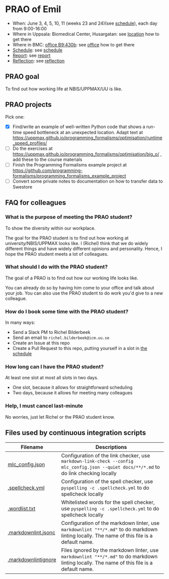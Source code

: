 # PRAO of Emil

- When: June 3, 4, 5, 10, 11 (weeks 23 and 24)(see [schedule](schedule.md)),
  each day from 9:00-16:00
- Where in Uppsala: Biomedical Center, Husargatan:
  see [location](location.md) how to get there
- Where in BMC: [office B9:430b](https://use.mazemap.com/#v=1&zlevel=4&center=17.635980,59.841862&zoom=19.9&campusid=49&desttype=poi&dest=386656):
  see [office](office.md) how to get there
- [Schedule](schedule.md): see [schedule](schedule.md)
- [Report](report.md): see [report](report.md)
- [Reflection](reflection.md): see [reflection](reflection.md)

## PRAO goal

To find out how working life at NBIS/UPPMAX/UU is like.

## PRAO projects

Pick one:

- [X] Find/write an example of well-written Python code
  that shows a run-time speed bottleneck
  at an unexpected location.
  Adapt text at <https://uppmax.github.io/programming_formalisms/optimisation/runtime_speed_profiles/>
- [ ] Do the exercises at <https://uppmax.github.io/programming_formalisms/optimisation/big_o/> ,
  add these to the course materials
- [ ] Finish the Programming Formalisms example project at <https://github.com/programming-formalisms/programming_formalisms_example_project>
- [ ] Convert some private notes to documentation on how to
  transfer data to Swestore

## FAQ for colleagues

### What is the purpose of meeting the PRAO student?

To show the diversity within our workplace.

The goal for the PRAO student is to find out how working at
university/NBIS/UPPMAX looks like. I (Richel) think that
we do widely different things and have widely different
opinions and personality. Hence, I hope the PRAO student
meets a lot of colleagues.

### What should I do with the PRAO student?

The goal of a PRAO is to find out how our working life
looks like.

You can already do so by having him come to your office and
talk about your job. You can also use the PRAO student
to do work you'd give to a new colleague.

### How do I book some time with the PRAO student?

In many ways:

- Send a Slack PM to Richel Bilderbeek
- Send an email to `richel.bilderbeek@icm.uu.se`
- Create an Issue at this repo
- Create a Pull Request to this repo,
  putting yourself in a slot in [the schedule](schedule.md)

### How long can I have the PRAO student?

At least one slot at most all slots in two days.

- One slot, because it allows for straightforward scheduling
- Two days, because it allows for meeting many colleagues

### Help, I must cancel last-minute

No worries, just let Richel or the PRAO student know.

## Files used by continuous integration scripts

Filename                              |Descriptions
--------------------------------------|--------------------------------------------------------------------------------------------------------------------------------------
[mlc_config.json](mlc_config.json)    |Configuration of the link checker, use `markdown-link-check --config mlc_config.json --quiet docs/**/*.md` to do link checking locally
[.spellcheck.yml](.spellcheck.yml)    |Configuration of the spell checker, use `pyspelling -c .spellcheck.yml` to do spellcheck locally
[.wordlist.txt](.wordlist.txt)        |Whitelisted words for the spell checker, use `pyspelling -c .spellcheck.yml` to do spellcheck locally
[.markdownlint.jsonc](.markdownlint.jsonc)|Configuration of the markdown linter, use `markdownlint "**/*.md"` to do markdown linting locally. The name of this file is a default name.
[.markdownlintignore](.markdownlintignore)|Files ignored by the markdown linter, use `markdownlint "**/*.md"` to do markdown linting locally. The name of this file is a default name.
